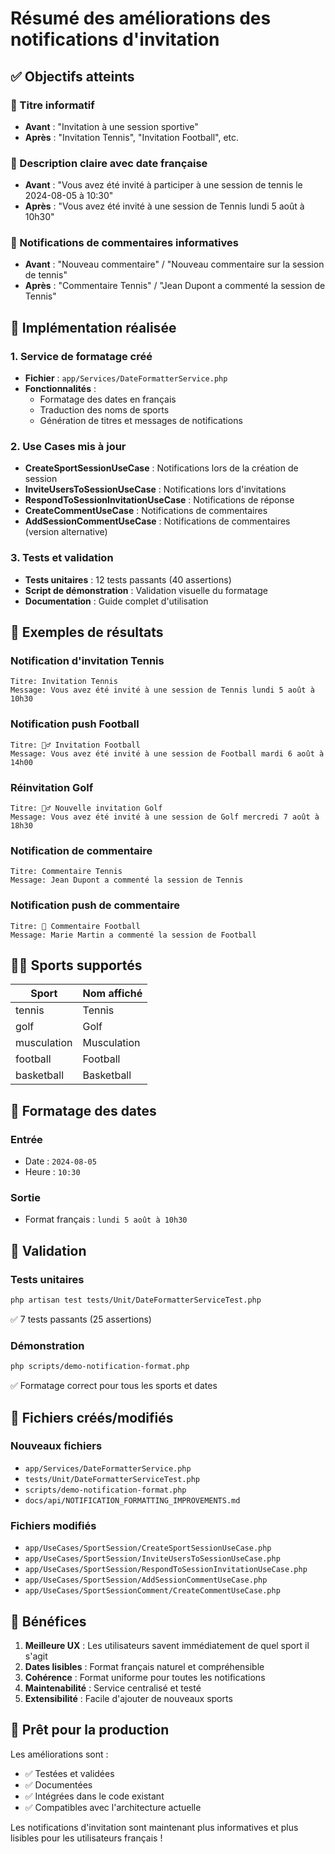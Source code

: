 # Résumé des améliorations des notifications d'invitation

## ✅ Objectifs atteints

### 🎯 Titre informatif
- **Avant** : "Invitation à une session sportive"
- **Après** : "Invitation Tennis", "Invitation Football", etc.

### 📅 Description claire avec date française
- **Avant** : "Vous avez été invité à participer à une session de tennis le 2024-08-05 à 10:30"
- **Après** : "Vous avez été invité à une session de Tennis lundi 5 août à 10h30"

### 💬 Notifications de commentaires informatives
- **Avant** : "Nouveau commentaire" / "Nouveau commentaire sur la session de tennis"
- **Après** : "Commentaire Tennis" / "Jean Dupont a commenté la session de Tennis"

## 🔧 Implémentation réalisée

### 1. Service de formatage créé
- **Fichier** : `app/Services/DateFormatterService.php`
- **Fonctionnalités** :
  - Formatage des dates en français
  - Traduction des noms de sports
  - Génération de titres et messages de notifications

### 2. Use Cases mis à jour
- **CreateSportSessionUseCase** : Notifications lors de la création de session
- **InviteUsersToSessionUseCase** : Notifications lors d'invitations
- **RespondToSessionInvitationUseCase** : Notifications de réponse
- **CreateCommentUseCase** : Notifications de commentaires
- **AddSessionCommentUseCase** : Notifications de commentaires (version alternative)

### 3. Tests et validation
- **Tests unitaires** : 12 tests passants (40 assertions)
- **Script de démonstration** : Validation visuelle du formatage
- **Documentation** : Guide complet d'utilisation

## 📱 Exemples de résultats

### Notification d'invitation Tennis
```
Titre: Invitation Tennis
Message: Vous avez été invité à une session de Tennis lundi 5 août à 10h30
```

### Notification push Football
```
Titre: 🏃‍♂️ Invitation Football
Message: Vous avez été invité à une session de Football mardi 6 août à 14h00
```

### Réinvitation Golf
```
Titre: 🏃‍♂️ Nouvelle invitation Golf
Message: Vous avez été invité à une session de Golf mercredi 7 août à 18h30
```

### Notification de commentaire
```
Titre: Commentaire Tennis
Message: Jean Dupont a commenté la session de Tennis
```

### Notification push de commentaire
```
Titre: 💬 Commentaire Football
Message: Marie Martin a commenté la session de Football
```

## 🏃‍♂️ Sports supportés

| Sport | Nom affiché |
|-------|-------------|
| tennis | Tennis |
| golf | Golf |
| musculation | Musculation |
| football | Football |
| basketball | Basketball |

## 📅 Formatage des dates

### Entrée
- Date : `2024-08-05`
- Heure : `10:30`

### Sortie
- Format français : `lundi 5 août à 10h30`

## 🧪 Validation

### Tests unitaires
```bash
php artisan test tests/Unit/DateFormatterServiceTest.php
```
✅ 7 tests passants (25 assertions)

### Démonstration
```bash
php scripts/demo-notification-format.php
```
✅ Formatage correct pour tous les sports et dates

## 📁 Fichiers créés/modifiés

### Nouveaux fichiers
- `app/Services/DateFormatterService.php`
- `tests/Unit/DateFormatterServiceTest.php`
- `scripts/demo-notification-format.php`
- `docs/api/NOTIFICATION_FORMATTING_IMPROVEMENTS.md`

### Fichiers modifiés
- `app/UseCases/SportSession/CreateSportSessionUseCase.php`
- `app/UseCases/SportSession/InviteUsersToSessionUseCase.php`
- `app/UseCases/SportSession/RespondToSessionInvitationUseCase.php`
- `app/UseCases/SportSession/AddSessionCommentUseCase.php`
- `app/UseCases/SportSessionComment/CreateCommentUseCase.php`

## 🎉 Bénéfices

1. **Meilleure UX** : Les utilisateurs savent immédiatement de quel sport il s'agit
2. **Dates lisibles** : Format français naturel et compréhensible
3. **Cohérence** : Format uniforme pour toutes les notifications
4. **Maintenabilité** : Service centralisé et testé
5. **Extensibilité** : Facile d'ajouter de nouveaux sports

## 🚀 Prêt pour la production

Les améliorations sont :
- ✅ Testées et validées
- ✅ Documentées
- ✅ Intégrées dans le code existant
- ✅ Compatibles avec l'architecture actuelle

Les notifications d'invitation sont maintenant plus informatives et plus lisibles pour les utilisateurs français !
